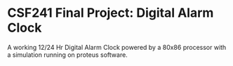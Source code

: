 # CSF241 Final Project: Digital Alarm Clock
A working 12/24 Hr Digital Alarm Clock powered by a 80x86 processor with a simulation running on proteus software.
